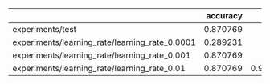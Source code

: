 |                                                |   accuracy |     loss |
|:-----------------------------------------------|-----------:|---------:|
| experiments/test                               |   0.870769 | 2.0582   |
| experiments/learning_rate/learning_rate_0.0001 |   0.289231 | 2.1899   |
| experiments/learning_rate/learning_rate_0.001  |   0.870769 | 2.0582   |
| experiments/learning_rate/learning_rate_0.01   |   0.870769 | 0.919403 |